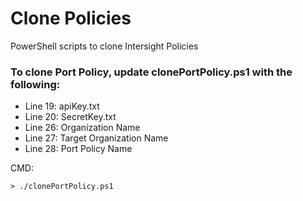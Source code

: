 # Clone Policies
PowerShell scripts to clone Intersight Policies

### To clone Port Policy, update clonePortPolicy.ps1 with the following:
* Line 19: apiKey.txt
* Line 20: SecretKey.txt
* Line 26: Organization Name
* Line 27: Target Organization Name
* Line 28: Port Policy Name

CMD:
```
> ./clonePortPolicy.ps1
```